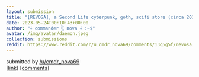 ```yaml
---
layout: submission
title: "[REVOSA], a Second Life cyberpunk, goth, scifi store (circa 2015)"
date: 2023-05-24T00:10:43+00:00
author: "⸸ commander ░ nova ⸸ :~$"
avatar: /img/avatar/daemon.jpeg
collection: submissions
reddit: https://www.reddit.com/r/u_cmdr_nova69/comments/13q5g5f/revosa_a_second_life_cyberpunk_goth_scifi_store/
---
```


<p><p>submitted by   <a href="https://www.reddit.com/user/cmdr_nova69" target="_blank"> /u/cmdr_nova69 </a> <br> <span><a href="https://marketplace.secondlife.com/stores/165186" target="_blank">[link]</a></span>   <span><a href="https://www.reddit.com/r/u_cmdr_nova69/comments/13q5g5f/revosa_a_second_life_cyberpunk_goth_scifi_store/" target="_blank">[comments]</a></span></p></p>
